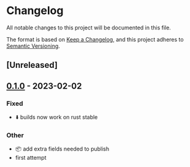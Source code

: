 # Changelog
All notable changes to this project will be documented in this file.

The format is based on [Keep a Changelog](https://keepachangelog.com/en/1.0.0/),
and this project adheres to [Semantic Versioning](https://semver.org/spec/v2.0.0.html).

## [Unreleased]

## [0.1.0](https://github.com/paperclip-universe/apollo/releases/tag/apollo-hyper-api-standard-v0.1.0) - 2023-02-02

### Fixed
- :arrow_down: builds now work on rust stable

### Other
- :package: add extra fields needed to publish
- first attempt
